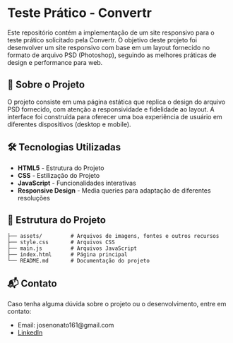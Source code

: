 # Teste Prático - Convertr

Este repositório contém a implementação de um site responsivo para o teste prático solicitado pela Convertr. O objetivo deste projeto foi desenvolver um site responsivo com base em um layout fornecido no formato de arquivo PSD (Photoshop), seguindo as melhores práticas de design e performance para web.

## 🚀 Sobre o Projeto
O projeto consiste em uma página estática que replica o design do arquivo PSD fornecido, com atenção a responsividade e fidelidade ao layout. A interface foi construída para oferecer uma boa experiência de usuário em diferentes dispositivos (desktop e mobile).

## 🛠️ Tecnologias Utilizadas
<ul>
  <li><strong>HTML5</strong> - Estrutura do Projeto</li>
  <li><strong>CSS</strong> - Estilização do Projeto</li>
  <li><strong>JavaScript</strong> - Funcionalidades interativas</li>
  <li><strong>Responsive Design</strong> - Media queries para adaptação de diferentes resoluções</li>
</ul>

## 📂 Estrutura do Projeto
```
├── assets/         # Arquivos de imagens, fontes e outros recursos
├── style.css       # Arquivos CSS
├── main.js         # Arquivos JavaScript
├── index.html      # Página principal
└── README.md       # Documentação do projeto
```

## 📬 Contato
Caso tenha alguma dúvida sobre o projeto ou o desenvolvimento, entre em contato:

<ul>
  <li>Email: josenonato161@gmail.com</li>
  <li><a href="https://www.linkedin.com/in/jose-nonato-junior/">LinkedIn</a></li>
</ul>
